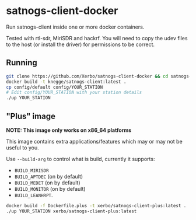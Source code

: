 # satnogs-client-docker
Run satnogs-client inside one or more docker containers.

Tested with rtl-sdr, MiriSDR and hackrf. You will need to copy the udev files to the host (or install the driver) for permissions to be correct.

## Running

````sh
git clone https://github.com/Xerbo/satnogs-client-docker && cd satnogs-client-docker
docker build -t knegge/satnogs-client:latest .
cp config/default config/YOUR_STATION
# Edit config/YOUR_STATION with your station details
./up YOUR_STATION
````

## "Plus" image

**NOTE: This image only works on x86_64 platforms**

This image contains extra applications/features which may or may not be useful to you.

Use `--build-arg` to control what is build, currently it supports:

- `BUILD_MIRISDR`
- `BUILD_APTDEC` (on by default)
- `BUILD_MEDET` (on by default)
- `BUILD_MONITOR` (on by default)
- `BUILD_LEANHRPT`.

```sh
docker build -f Dockerfile.plus -t xerbo/satnogs-client-plus:latest .
./up YOUR_STATION xerbo/satnogs-client-plus:latest
```
